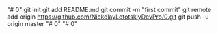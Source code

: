 "# 0"  git init git add README.md git commit -m "first commit" git remote add origin https://github.com/NickolayLototskiyDevPro/0.git git push -u origin master
"# 0" 
"# 0" 
